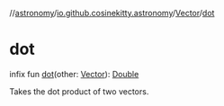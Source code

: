 //[astronomy](../../../index.md)/[io.github.cosinekitty.astronomy](../index.md)/[Vector](index.md)/[dot](dot.md)

# dot

infix fun [dot](dot.md)(other: [Vector](index.md)): [Double](https://kotlinlang.org/api/latest/jvm/stdlib/kotlin-stdlib/kotlin/-double/index.html)

Takes the dot product of two vectors.
